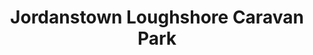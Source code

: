 ---
title: "Jordanstown Loughshore Caravan Park"
address: "Shore Rd, Jordanstown, Newtownabbey, Co. Antrim BT37 9SE"
tel: "028 9034 0058"
county: "Antrim"
category: "Caravan And Camping"
type: "Content"
lat: "54.670549"
lng: "-5.90072"
---